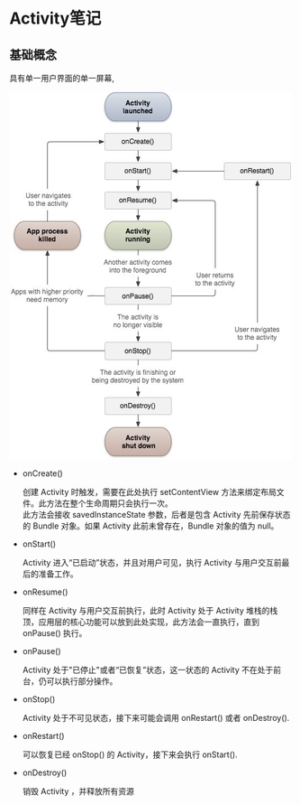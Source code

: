 # Activity笔记

## 基础概念

具有单一用户界面的单一屏幕,

![生命周期](https://raw.githubusercontent.com/SeaWaterBlue/android-notes/main/Activity%E5%AD%A6%E4%B9%A0%E7%AC%94%E8%AE%B0-%E8%B5%84%E6%BA%90/activity.jpg)


- onCreate()

    创建 Activity 时触发，需要在此处执行 setContentView 方法来绑定布局文件。此方法在整个生命周期只会执行一次。  
    此方法会接收 savedInstanceState 参数，后者是包含 Activity 先前保存状态的 Bundle 对象。如果 Activity 此前未曾存在，Bundle 对象的值为 null。

- onStart()

    Activity 进入“已启动”状态，并且对用户可见，执行 Activity 与用户交互前最后的准备工作。

- onResume()

    同样在 Activity 与用户交互前执行，此时 Activity 处于 Activity 堆栈的栈顶，应用层的核心功能可以放到此处实现，此方法会一直执行，直到 onPause() 执行。

- onPause()

    Activity 处于"已停止"或者“已恢复”状态，这一状态的 Activity 不在处于前台，仍可以执行部分操作。

- onStop()

    Activity 处于不可见状态，接下来可能会调用 onRestart() 或者 onDestroy().

- onRestart()

    可以恢复已经 onStop() 的 Activity，接下来会执行 onStart().

- onDestroy()

    销毁 Activity ，并释放所有资源

